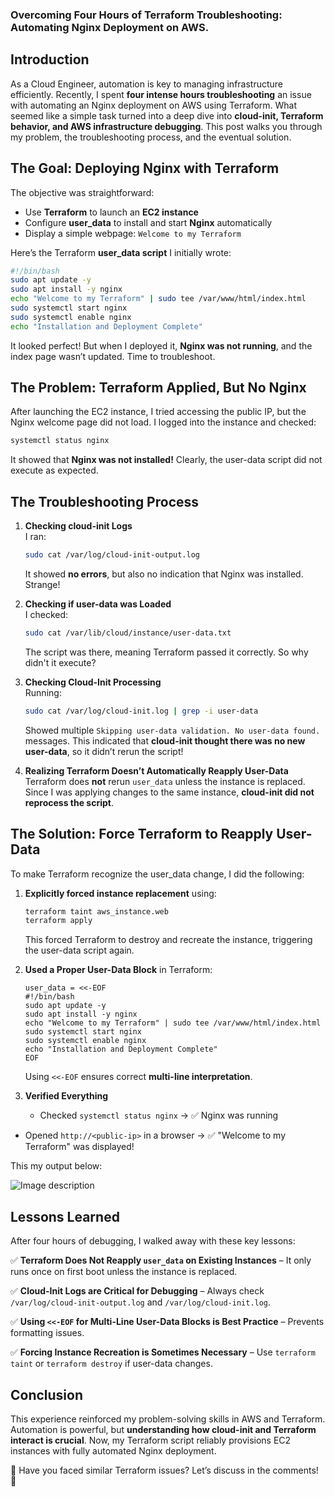 ### Overcoming Four Hours of Terraform Troubleshooting: Automating Nginx Deployment on AWS.

## Introduction
As a Cloud Engineer, automation is key to managing infrastructure efficiently. Recently, I spent **four intense hours troubleshooting** an issue with automating an Nginx deployment on AWS using Terraform. What seemed like a simple task turned into a deep dive into **cloud-init, Terraform behavior, and AWS infrastructure debugging**. This post walks you through my problem, the troubleshooting process, and the eventual solution.

## The Goal: Deploying Nginx with Terraform
The objective was straightforward:
- Use **Terraform** to launch an **EC2 instance**
- Configure **user_data** to install and start **Nginx** automatically
- Display a simple webpage: `Welcome to my Terraform`

Here’s the Terraform **user_data script** I initially wrote:

```bash
#!/bin/bash
sudo apt update -y
sudo apt install -y nginx
echo "Welcome to my Terraform" | sudo tee /var/www/html/index.html
sudo systemctl start nginx
sudo systemctl enable nginx
echo "Installation and Deployment Complete"
```

It looked perfect! But when I deployed it, **Nginx was not running**, and the index page wasn’t updated. Time to troubleshoot.

## The Problem: Terraform Applied, But No Nginx
After launching the EC2 instance, I tried accessing the public IP, but the Nginx welcome page did not load. I logged into the instance and checked:

```bash
systemctl status nginx
```
It showed that **Nginx was not installed!** Clearly, the user-data script did not execute as expected.

## The Troubleshooting Process
1. **Checking cloud-init Logs**  
   I ran:
   ```bash
   sudo cat /var/log/cloud-init-output.log
   ```
   It showed **no errors**, but also no indication that Nginx was installed. Strange!

2. **Checking if user-data was Loaded**  
   I checked:
   ```bash
   sudo cat /var/lib/cloud/instance/user-data.txt
   ```
   The script was there, meaning Terraform passed it correctly. So why didn't it execute?

3. **Checking Cloud-Init Processing**  
   Running:
   ```bash
   sudo cat /var/log/cloud-init.log | grep -i user-data
   ```
   Showed multiple `Skipping user-data validation. No user-data found.` messages. This indicated that **cloud-init thought there was no new user-data**, so it didn’t rerun the script!

4. **Realizing Terraform Doesn’t Automatically Reapply User-Data**  
   Terraform does **not** rerun `user_data` unless the instance is replaced. Since I was applying changes to the same instance, **cloud-init did not reprocess the script**.

## The Solution: Force Terraform to Reapply User-Data
To make Terraform recognize the user_data change, I did the following:

1. **Explicitly forced instance replacement** using:
   ```bash
   terraform taint aws_instance.web
   terraform apply
   ```
   This forced Terraform to destroy and recreate the instance, triggering the user-data script again.

2. **Used a Proper User-Data Block** in Terraform:
   ```hcl
   user_data = <<-EOF
   #!/bin/bash
   sudo apt update -y
   sudo apt install -y nginx
   echo "Welcome to my Terraform" | sudo tee /var/www/html/index.html
   sudo systemctl start nginx
   sudo systemctl enable nginx
   echo "Installation and Deployment Complete"
   EOF
   ```
   Using `<<-EOF` ensures correct **multi-line interpretation**.

3. **Verified Everything**
   - Checked `systemctl status nginx` → ✅ Nginx was running
   
- Opened `http://<public-ip>` in a browser → ✅ "Welcome to my Terraform" was displayed!

This my output below:

![Image description](https://dev-to-uploads.s3.amazonaws.com/uploads/articles/5mpswhy1v52la3ecn39z.png)



## Lessons Learned
After four hours of debugging, I walked away with these key lessons:

✅ **Terraform Does Not Reapply `user_data` on Existing Instances** – It only runs once on first boot unless the instance is replaced.

✅ **Cloud-Init Logs are Critical for Debugging** – Always check `/var/log/cloud-init-output.log` and `/var/log/cloud-init.log`.

✅ **Using `<<-EOF` for Multi-Line User-Data Blocks is Best Practice** – Prevents formatting issues.

✅ **Forcing Instance Recreation is Sometimes Necessary** – Use `terraform taint` or `terraform destroy` if user-data changes.

## Conclusion
This experience reinforced my problem-solving skills in AWS and Terraform. Automation is powerful, but **understanding how cloud-init and Terraform interact is crucial**. Now, my Terraform script reliably provisions EC2 instances with fully automated Nginx deployment.

🔹 Have you faced similar Terraform issues? Let’s discuss in the comments! 🚀

